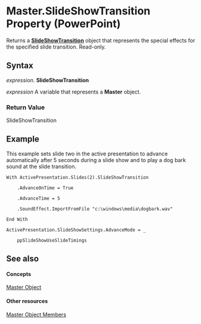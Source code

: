 
# Master.SlideShowTransition Property (PowerPoint)

Returns a  **[SlideShowTransition](60707d0d-62a8-0366-c22f-c5c5635fd762.md)** object that represents the special effects for the specified slide transition. Read-only.


## Syntax

 _expression_. **SlideShowTransition**

 _expression_ A variable that represents a **Master** object.


### Return Value

SlideShowTransition


## Example

This example sets slide two in the active presentation to advance automatically after 5 seconds during a slide show and to play a dog bark sound at the slide transition.


```
With ActivePresentation.Slides(2).SlideShowTransition

    .AdvanceOnTime = True

    .AdvanceTime = 5

    .SoundEffect.ImportFromFile "c:\windows\media\dogbark.wav"

End With

ActivePresentation.SlideShowSettings.AdvanceMode = _

    ppSlideShowUseSlideTimings
```


## See also


#### Concepts


[Master Object](22e8805e-6469-1a34-7f7b-f1ea5c6c49ff.md)
#### Other resources


[Master Object Members](156762f4-61b8-43d0-2ce3-3069184cc225.md)
